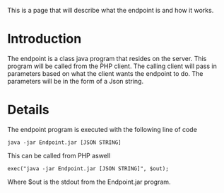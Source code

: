 This is a page that will describe what the endpoint is and how it works.

# Introduction #

The endpoint is a class java program that resides on the server. This program will be called from the PHP client. The calling client will pass in parameters based on what the client wants the endpoint to do. The parameters will be in the form of a Json string.


# Details #
The endpoint program is executed with the following line of code

`java -jar Endpoint.jar [JSON STRING]`

This can be called from PHP aswell

`exec("java -jar Endpoint.jar [JSON STRING]", $out);`

Where $out is the stdout from the Endpoint.jar program.